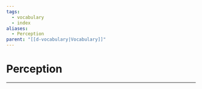 ```yaml
---
tags:
  - vocabulary
  - index
aliases:
  - Perception
parent: "[[d-vocabulary|Vocabulary]]"
---
```

# Perception
---
